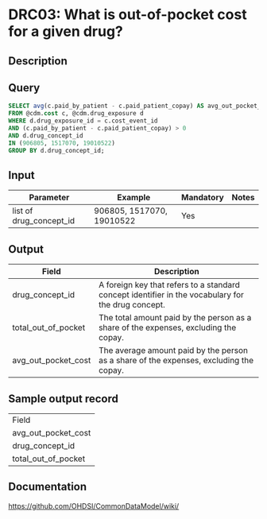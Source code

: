 <!---
Group:drug cost
Name:DRC03 What is out-of-pocket cost for a given drug?
Author:Patrick Ryan
CDM Version: 5.0
-->

# DRC03: What is out-of-pocket cost for a given drug?

## Description
## Query
```sql
SELECT avg(c.paid_by_patient - c.paid_patient_copay) AS avg_out_pocket_cost, d.drug_concept_id
FROM @cdm.cost c, @cdm.drug_exposure d
WHERE d.drug_exposure_id = c.cost_event_id
AND (c.paid_by_patient - c.paid_patient_copay) > 0
AND d.drug_concept_id
IN (906805, 1517070, 19010522)
GROUP BY d.drug_concept_id;
```

## Input

|  Parameter |  Example |  Mandatory |  Notes |
| --- | --- | --- | --- |
| list of drug_concept_id | 906805, 1517070, 19010522 | Yes |   |

## Output

|  Field |  Description |
| --- | --- |
| drug_concept_id | A foreign key that refers to a standard concept identifier in the vocabulary for the drug concept. |
| total_out_of_pocket | The total amount paid by the person as a share of the expenses, excluding the copay. |
| avg_out_pocket_cost | The average amount paid by the person as a share of the expenses, excluding the copay. |

## Sample output record

|   |
| --- |
| Field |  Description |
| avg_out_pocket_cost |   |
| drug_concept_id |   |
| total_out_of_pocket |   |

## Documentation
https://github.com/OHDSI/CommonDataModel/wiki/
